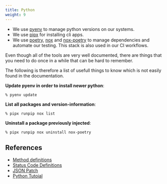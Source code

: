 ```yaml
---
title: Python
weight: 9
---
```


- We use [pyenv](https://github.com/pyenv/pyenv) to manage python versions on our systems.
- We use [pipx](https://github.com/pypa/pipx) for installing cli apps.
- We use [poetry](https://python-poetry.org/), [nox](https://nox.thea.codes/en/stable/) and [nox-poetry](https://github.com/cjolowicz/nox-poetry) to manage dependencies and automate our testing. This stack is also used in our CI workflows.

Even though all of the tools are very well documented, there are things that you need to do once in a while that can be hard to remember.

The following is therefore a list of usefull things to know which is not easily found in the documentation.

__Update pyenv in order to install newer python__:

```Shell
% pyenv update
```

__List all packages and version-information__:

```Shell
% pipx runpip nox list
```

__Uninstall a package previously injected__:

```Shell
% pipx runpip nox uninstall nox-poetry
```

## References

- [Method definitions](https://www.w3.org/Protocols/rfc2616/rfc2616-sec9.html)
- [Status Code Definitions](https://www.w3.org/Protocols/rfc2616/rfc2616-sec10.html)  
- [JSON Patch](https://tools.ietf.org/html/rfc6902)
- [Python Tutoial](https://www.scaler.com/topics/python/)
